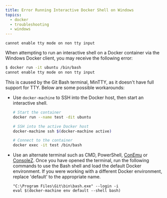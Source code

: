 ```yaml
---
title: Error Running Interactive Docker Shell on Windows
topics:
  - docker
  - troubleshooting
  - windows
---
```


`cannot enable tty mode on non tty input`

When attempting to run an interactive shell on a Docker container via the Windows
Docker client, you may receive the following error:

```bash
$ docker run -it ubuntu /bin/bash
cannot enable tty mode on non tty input
```

This is caused by the Git Bash terminal, MinTTY, as it doesn't have full support for TTY.
Below are some possible workarounds:

* Use `docker-machine` to SSH into the Docker host, then start an interactive shell.

    ```bash
    # Start the container
    docker run --name test -dit ubuntu

    # SSH into the active Docker host
    docker-machine ssh $(docker-machine active)

    # Connect to the container
    docker exec -it test /bin/bash
    ```
* Use an alternate terminal such as CMD, PowerShell, [ConEmu][conemu] or [ConsoleZ][consolez].
  Once you have opened the terminal, run the following commands to use the Bash
  shell and load the default Docker environment. If you were working with a
  different Docker environment, replace 'default' to the appropriate name.

    ```
    "C:\Program Files\Git\bin\bash.exe" --login -i
    eval $(docker-machine env default --shell bash)
    ```

[run-shell-docs]: https://docs.docker.com/articles/basics/#running-an-interactive-shell
[conemu]: https://conemu.github.io/
[consolez]: https://github.com/cbucher/console/wiki
